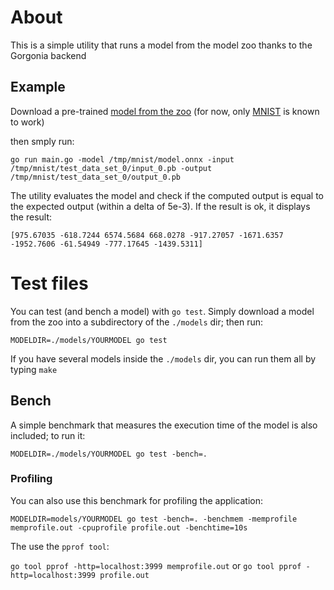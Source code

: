 # About

This is a simple utility that runs a model from the model zoo thanks to the Gorgonia backend

## Example

Download a pre-trained [model from the zoo](https://github.com/onnx/models) (for now, only [MNIST](https://github.com/onnx/models/tree/master/vision/classification/mnist) is known to work)

then smply run:

`go run main.go -model /tmp/mnist/model.onnx -input /tmp/mnist/test_data_set_0/input_0.pb -output /tmp/mnist/test_data_set_0/output_0.pb`

The utility evaluates the model and check if the computed output is equal to the expected output (within a delta of 5e-3).
If the result is ok, it displays the result:

`[975.67035 -618.7244 6574.5684 668.0278 -917.27057 -1671.6357 -1952.7606 -61.54949 -777.17645 -1439.5311]`

# Test files

You can test (and bench a model) with `go test`.
Simply download a model from the zoo into a subdirectory of the `./models` dir; then run:

`MODELDIR=./models/YOURMODEL go test`

If you have several models inside the `./models` dir, you can run them all by typing `make`

## Bench

A simple benchmark that measures the execution time of the model is also included; to run it:

`MODELDIR=./models/YOURMODEL go test -bench=.`

### Profiling

You can also use this benchmark for profiling the application:

`MODELDIR=models/YOURMODEL go test -bench=. -benchmem -memprofile memprofile.out -cpuprofile profile.out -benchtime=10s`

The use the `pprof tool`:

`go tool pprof -http=localhost:3999 memprofile.out`
or 
`go tool pprof -http=localhost:3999 profile.out`

